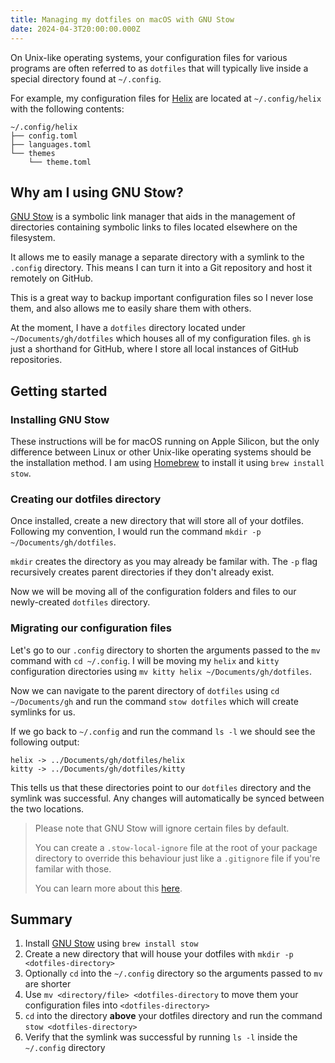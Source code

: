 ```yaml
---
title: Managing my dotfiles on macOS with GNU Stow
date: 2024-04-3T20:00:00.000Z
---
```


On Unix-like operating systems, your configuration files for various programs
are often referred to as `dotfiles` that will typically live inside a special
directory found at `~/.config`.

For example, my configuration files for
[Helix](https://github.com/helix-editor/helix) are located at `~/.config/helix`
with the following contents:

```
~/.config/helix
├── config.toml
├── languages.toml
└── themes
    └── theme.toml
```

## Why am I using GNU Stow?

[GNU Stow](https://www.gnu.org/software/stow/) is a symbolic link manager that
aids in the management of directories containing symbolic links to files located
elsewhere on the filesystem.

It allows me to easily manage a separate directory with a symlink to the
`.config` directory. This means I can turn it into a Git repository and host it
remotely on GitHub.

This is a great way to backup important configuration files so I never lose
them, and also allows me to easily share them with others.

At the moment, I have a `dotfiles` directory located under
`~/Documents/gh/dotfiles` which houses all of my configuration files. `gh` is
just a shorthand for GitHub, where I store all local instances of GitHub
repositories.

## Getting started

### Installing GNU Stow

These instructions will be for macOS running on Apple Silicon, but the only
difference between Linux or other Unix-like operating systems should be the
installation method. I am using [Homebrew](https://brew.sh) to install it using
`brew install stow`.

### Creating our dotfiles directory

Once installed, create a new directory that will store all of your dotfiles.
Following my convention, I would run the command
`mkdir -p ~/Documents/gh/dotfiles`.

`mkdir` creates the directory as you may already be familar with. The `-p` flag
recursively creates parent directories if they don't already exist.

Now we will be moving all of the configuration folders and files to our
newly-created `dotfiles` directory.

### Migrating our configuration files

Let's go to our `.config` directory to shorten the arguments passed to the `mv`
command with `cd ~/.config`. I will be moving my `helix` and `kitty`
configuration directories using `mv kitty helix ~/Documents/gh/dotfiles`.

Now we can navigate to the parent directory of `dotfiles` using
`cd ~/Documents/gh` and run the command `stow dotfiles` which will create
symlinks for us.

If we go back to `~/.config` and run the command `ls -l` we should see the
following output:

```
helix -> ../Documents/gh/dotfiles/helix
kitty -> ../Documents/gh/dotfiles/kitty
```

This tells us that these directories point to our `dotfiles` directory and the
symlink was successful. Any changes will automatically be synced between the two
locations.

> Please note that GNU Stow will ignore certain files by default.
>
> You can create a `.stow-local-ignore` file at the root of your package
> directory to override this behaviour just like a `.gitignore` file if you're
> familar with those.
>
> You can learn more about this
> [here](https://www.gnu.org/software/stow/manual/html_node/Types-And-Syntax-Of-Ignore-Lists.html).

## Summary

1. Install [GNU Stow](https://www.gnu.org/software/stow/) using
   `brew install stow`
2. Create a new directory that will house your dotfiles with
   `mkdir -p <dotfiles-directory>`
3. Optionally `cd` into the `~/.config` directory so the arguments passed to
   `mv` are shorter
4. Use `mv <directory/file> <dotfiles-directory` to move them your configuration
   files into `<dotfiles-directory>`
5. `cd` into the directory **above** your dotfiles directory and run the command
   `stow <dotfiles-directory>`
6. Verify that the symlink was successful by running `ls -l` inside the
   `~/.config` directory
